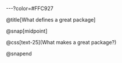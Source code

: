---?color=#FFC927

@title[What defines a great package]

@snap[midpoint]

@css[text-25](What makes a great package?)

@snapend
